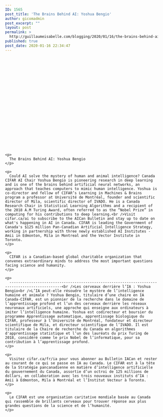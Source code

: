 ```yaml
---
ID: 1565
post_title: 'The Brains Behind AI: Yoshua Bengio'
author: gicomadmin
post_excerpt: ""
layout: post
permalink: >
  http://guillaumeisabelle.com/blogging/2020/01/16/the-brains-behind-ai-yoshua-bengio/
published: true
post_date: 2020-01-16 22:34:47
---
```

<!-- wp:core-embed/youtube /-->

<div>
  <p>
     
  </p>
  
  <div>
    <div style="width: 480px; height: 270px; overflow: hidden;">
       
    </div>
    
    <p>
      The Brains Behind AI: Yoshua Bengio
    </p>
    
    <p>
      Could AI solve the mystery of human and animal intelligence? Canada CIFAR AI Chair Yoshua Bengio is pioneering research in deep learning and is one of the brains behind artificial neural networks, an approach that teaches computers to mimic human intelligence. Yoshua is co-director and fellow of CIFAR’s Learning in Machines & Brains program a professor at Université de Montréal, founder and scientific director of Mila, scientific director of IVADO. He is a Canada Research Chair in Statistical Learning Algorithms and a recipient of the 2018 A.M Turing Award, often referred to as the “Nobel Prize” in computing for his contributions to deep learning.<br />Visit cifar.ca/ai to subscribe to the AICan Bulletin and stay up to date on what's happening in AI in Canada. CIFAR is leading the Government of Canada's $125 million Pan-Canadian Artificial Intelligence Strategy, working in partnership with three newly established AI Institutes - Amii in Edmonton, Mila in Montreal and the Vector Institute in Toronto.
    </p>
    
    <p>
      CIFAR is a Canadian-based global charitable organization that convenes extraordinary minds to address the most important questions facing science and humanity.
    </p>
    
    <p>
      ----------------------------------------------------------------------------------------------<br />Les cerveaux derrière l’IA : Yoshua Bengio<br />L’IA peut-elle résoudre le mystère de l’intelligence humaine et animale ? Yoshua Bengio, titulaire d’une chaire en IA Canada-CIFAR, est un pionnier de la recherche dans le domaine de l’apprentissage profond et l’un des cerveaux derrière les réseaux neuronaux artificiels, une approche qui enseigne aux ordinateurs à imiter l’intelligence humaine. Yoshua est codirecteur et boursier du programme Apprentissage automatique, apprentissage biologique du CIFAR, professeur à l’Université de Montréal, fondateur et directeur scientifique de Mila, et directeur scientifique de l’IVADO. Il est titulaire de la Chaire de recherche du Canada en algorithmes d'apprentissage statistique et l’un des lauréats du prix Turing de 2018, considéré comme le prix Nobel de l’informatique, pour sa contribution à l’apprentissage profond.
    </p>
    
    <p>
      Visitez cifar.ca/fr/ia pour vous abonner au Bulletin IACan et rester au courant de ce qui se passe en IA au Canada. Le CIFAR est à la tête de la Stratégie pancanadienne en matière d’intelligence artificielle du gouvernement du Canada, assortie d’un octroi de 125 millions de dollars, en collaboration avec les trois nouveaux instituts d’IA : Amii à Edmonton, Mila à Montréal et l’Institut Vecteur à Toronto.
    </p>
    
    <p>
      Le CIFAR est une organisation caritative mondiale basée au Canada qui rassemble de brillants cerveaux pour trouver réponse aux plus grandes questions de la science et de l’humanité.
    </p>
  </div>
</div>